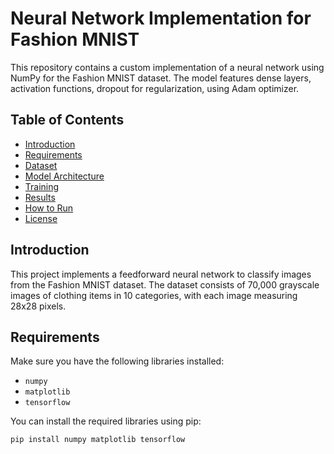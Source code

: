 # Neural Network Implementation for Fashion MNIST

This repository contains a custom implementation of a neural network using NumPy for the Fashion MNIST dataset. The model features dense layers, activation functions, dropout for regularization, using Adam optimizer. 

## Table of Contents

- [Introduction](#introduction)
- [Requirements](#requirements)
- [Dataset](#dataset)
- [Model Architecture](#model-architecture)
- [Training](#training)
- [Results](#results)
- [How to Run](#how-to-run)
- [License](#license)

## Introduction

This project implements a feedforward neural network to classify images from the Fashion MNIST dataset. The dataset consists of 70,000 grayscale images of clothing items in 10 categories, with each image measuring 28x28 pixels.

## Requirements

Make sure you have the following libraries installed:

- `numpy`
- `matplotlib`
- `tensorflow`

You can install the required libraries using pip:

```bash
pip install numpy matplotlib tensorflow
